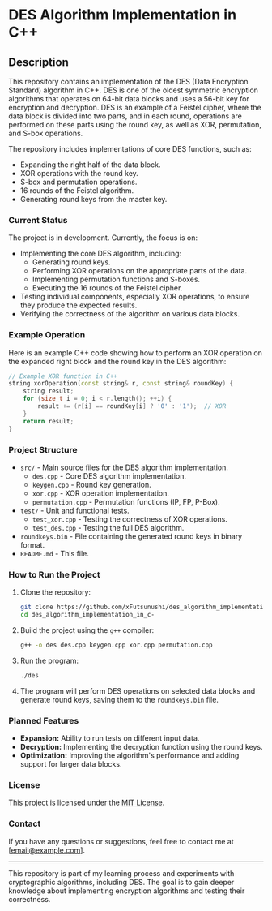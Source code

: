 
# DES Algorithm Implementation in C++

## Description

This repository contains an implementation of the DES (Data Encryption Standard) algorithm in C++. DES is one of the oldest symmetric encryption algorithms that operates on 64-bit data blocks and uses a 56-bit key for encryption and decryption. DES is an example of a Feistel cipher, where the data block is divided into two parts, and in each round, operations are performed on these parts using the round key, as well as XOR, permutation, and S-box operations.

The repository includes implementations of core DES functions, such as:
- Expanding the right half of the data block.
- XOR operations with the round key.
- S-box and permutation operations.
- 16 rounds of the Feistel algorithm.
- Generating round keys from the master key.

### Current Status

The project is in development. Currently, the focus is on:
- Implementing the core DES algorithm, including:
  - Generating round keys.
  - Performing XOR operations on the appropriate parts of the data.
  - Implementing permutation functions and S-boxes.
  - Executing the 16 rounds of the Feistel cipher.
- Testing individual components, especially XOR operations, to ensure they produce the expected results.
- Verifying the correctness of the algorithm on various data blocks.

### Example Operation

Here is an example C++ code showing how to perform an XOR operation on the expanded right block and the round key in the DES algorithm:

```cpp
// Example XOR function in C++
string xorOperation(const string& r, const string& roundKey) {
    string result;
    for (size_t i = 0; i < r.length(); ++i) {
        result += (r[i] == roundKey[i] ? '0' : '1');  // XOR
    }
    return result;
}
```

### Project Structure

- `src/` - Main source files for the DES algorithm implementation.
  - `des.cpp` - Core DES algorithm implementation.
  - `keygen.cpp` - Round key generation.
  - `xor.cpp` - XOR operation implementation.
  - `permutation.cpp` - Permutation functions (IP, FP, P-Box).
- `test/` - Unit and functional tests.
  - `test_xor.cpp` - Testing the correctness of XOR operations.
  - `test_des.cpp` - Testing the full DES algorithm.
- `roundkeys.bin` - File containing the generated round keys in binary format.
- `README.md` - This file.

### How to Run the Project

1. Clone the repository:
   ```bash
   git clone https://github.com/xFutsunushi/des_algorithm_implementation_in_c-.git
   cd des_algorithm_implementation_in_c-
   ```

2. Build the project using the `g++` compiler:
   ```bash
   g++ -o des des.cpp keygen.cpp xor.cpp permutation.cpp
   ```

3. Run the program:
   ```bash
   ./des
   ```

4. The program will perform DES operations on selected data blocks and generate round keys, saving them to the `roundkeys.bin` file.

### Planned Features

- **Expansion:** Ability to run tests on different input data.
- **Decryption:** Implementing the decryption function using the round keys.
- **Optimization:** Improving the algorithm's performance and adding support for larger data blocks.

### License

This project is licensed under the [MIT License](https://opensource.org/licenses/MIT).

### Contact

If you have any questions or suggestions, feel free to contact me at [email@example.com].

---

This repository is part of my learning process and experiments with cryptographic algorithms, including DES. The goal is to gain deeper knowledge about implementing encryption algorithms and testing their correctness.
